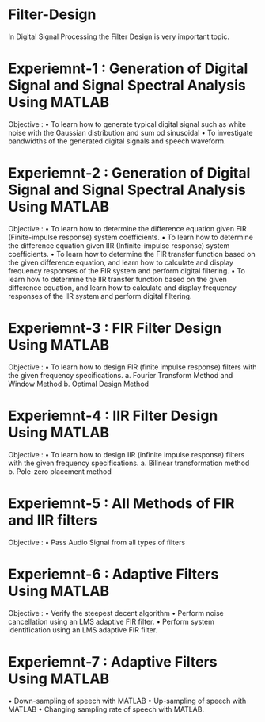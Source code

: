 # Filter-Design
In Digital Signal Processing the Filter Design is very important topic.


# Experiemnt-1 : Generation of Digital Signal and Signal Spectral Analysis Using MATLAB
Objective : 
•	To learn how to generate typical digital signal such as white noise with the Gaussian distribution and sum od sinusoidal 
•	To investigate bandwidths of the generated digital signals and speech waveform.

# Experiemnt-2 : Generation of Digital Signal and Signal Spectral Analysis Using MATLAB
Objective : 
•	To learn how to determine the difference equation given FIR (Finite-impulse response) system coefficients.
•	To learn how to determine the difference equation given IIR (Infinite-impulse response) system coefficients. 
•	To learn how to determine the FIR transfer function based on the given difference equation, and learn how to calculate and display frequency responses of the FIR system and perform digital filtering.
•	To learn how to determine the IIR transfer function based on the given difference equation, and learn how to calculate and display frequency responses of the IIR system and perform digital filtering.

# Experiemnt-3 : FIR Filter Design Using MATLAB
Objective : 
•	To learn how to design FIR (finite impulse response) filters with the given frequency specifications.
       a.	Fourier Transform Method and Window Method
       b.	Optimal Design Method

# Experiemnt-4 : IIR Filter Design Using MATLAB
Objective : 
•	To learn how to design IIR (infinite impulse response) filters with the given frequency specifications.
       a.	Bilinear transformation method
       b.	Pole-zero placement method

# Experiemnt-5 : All Methods of FIR and IIR filters
Objective : 
•	Pass Audio Signal from all types of filters

# Experiemnt-6 : Adaptive Filters Using MATLAB
Objective : 
•	Verify the steepest decent algorithm
•	Perform noise cancellation using an LMS adaptive FIR filter.
•	Perform system identification using an LMS adaptive FIR filter.

# Experiemnt-7 : Adaptive Filters Using MATLAB
•	Down-sampling of speech with MATLAB
•	Up-sampling of speech with MATLAB
•	Changing sampling rate of speech with MATLAB.
